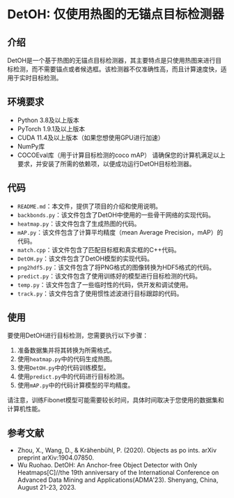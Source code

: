 # DetOH: 仅使用热图的无锚点目标检测器

## 介绍

DetOH是一个基于热图的无锚点目标检测器，其主要特点是只使用热图来进行目标检测，而不需要锚点或者候选框。该检测器不仅准确性高，而且计算速度快，适用于实时目标检测。
## 环境要求
- Python 3.8及以上版本
- PyTorch 1.9.1及以上版本
- CUDA 11.4及以上版本（如果您想使用GPU进行加速）
- NumPy库
- COCOEval库（用于计算目标检测的coco mAP）
请确保您的计算机满足以上要求，并安装了所需的依赖项，以便成功运行DetOH目标检测器。
## 代码

- `README.md`：本文件，提供了项目的介绍和使用说明。
- `backbonds.py`：该文件包含了DetOH中使用的一些骨干网络的实现代码。
- `heatmap.py`：该文件包含了生成热图的代码。
- `mAP.py`：该文件包含了计算平均精度（mean Average Precision，mAP）的代码。
- `match.cpp`：该文件包含了匹配目标框和真实框的C++代码。
- `DetOH.py`：该文件包含了DetOH模型的实现代码。
- `png2hdf5.py`：该文件包含了将PNG格式的图像转换为HDF5格式的代码。
- `predict.py`：该文件包含了使用训练好的模型进行目标检测的代码。
- `temp.py`：该文件包含了一些临时性的代码，供开发和调试使用。
- `track.py`：该文件包含了使用惯性滤波进行目标跟踪的代码。

## 使用

要使用DetOH进行目标检测，您需要执行以下步骤：

1. 准备数据集并将其转换为所需格式。
2. 使用`heatmap.py`中的代码生成热图。
3. 使用`DetOH.py`中的代码训练模型。
4. 使用`predict.py`中的代码进行目标检测。
5. 使用`mAP.py`中的代码计算模型的平均精度。
   
请注意，训练Fibonet模型可能需要较长时间，具体时间取决于您使用的数据集和计算机性能。

## 参考文献

- Zhou, X., Wang, D., & Krähenbühl, P. (2020). Objects as po ints. arXiv preprint arXiv:1904.07850.
- Wu Ruohao. DetOH: An Anchor-free Object Detector with Only Heatmaps[C]//the 19th anniversary of the International Conference on Advanced Data Mining and Applications(ADMA'23). Shenyang, China, August 21-23, 2023.
